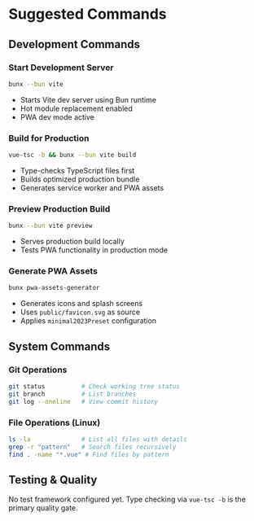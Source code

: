 # Suggested Commands

## Development Commands

### Start Development Server
```bash
bunx --bun vite
```
- Starts Vite dev server using Bun runtime
- Hot module replacement enabled
- PWA dev mode active

### Build for Production
```bash
vue-tsc -b && bunx --bun vite build
```
- Type-checks TypeScript files first
- Builds optimized production bundle
- Generates service worker and PWA assets

### Preview Production Build
```bash
bunx --bun vite preview
```
- Serves production build locally
- Tests PWA functionality in production mode

### Generate PWA Assets
```bash
bunx pwa-assets-generator
```
- Generates icons and splash screens
- Uses `public/favicon.svg` as source
- Applies `minimal2023Preset` configuration

## System Commands

### Git Operations
```bash
git status          # Check working tree status
git branch          # List branches
git log --oneline   # View commit history
```

### File Operations (Linux)
```bash
ls -la              # List all files with details
grep -r "pattern"   # Search files recursively
find . -name "*.vue" # Find files by pattern
```

## Testing & Quality
No test framework configured yet. Type checking via `vue-tsc -b` is the primary quality gate.